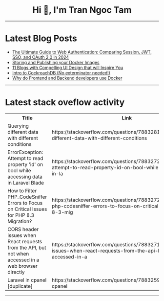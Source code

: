 <h1 align="center">Hi 👋, I'm Tran Ngoc Tam</h1>

---

# Latest Blog Posts 
<!-- BLOG-POST-LIST:START -->
- [The Ultimate Guide to Web Authentication: Comparing Session, JWT, SSO, and OAuth 2.0 in 2024](https://dev.to/vyan/the-ultimate-guide-to-web-authentication-comparing-session-jwt-sso-and-oauth-20-in-2024-2og0)
- [Storing and Publishing your Docker Images](https://dev.to/kalkwst/storing-and-publishing-your-docker-images-4m39)
- [11 Blogs with Compelling UI Design that will Inspire You](https://dev.to/pepper_square/11-blogs-with-compelling-ui-design-that-will-inspire-you-1c5e)
- [Intro to CockroachDB &lpar;No exterminator needed!&rpar;](https://dev.to/ccwell11/intro-to-cockroachdb-no-exterminator-needed-bmk)
- [Why do Frontend and Backend developers use Docker](https://dev.to/ajeetraina/why-do-frontend-and-backend-developers-use-docker-44nk)
<!-- BLOG-POST-LIST:END -->

---

# Latest stack oveflow activity
<table>
  <tr><th>Title</th><th>Link</th></tr>
  <!-- STACKOVERFLOW:START --><tr><td>Querying different data with different conditions</td><td>https://stackoverflow.com/questions/78832817/querying-different-data-with-different-conditions</td></tr><tr><td>ErrorException: Attempt to read property &#39;id&#39; on bool while accessing data in Laravel Blade</td><td>https://stackoverflow.com/questions/78832728/errorexception-attempt-to-read-property-id-on-bool-while-accessing-data-in-la</td></tr><tr><td>How to Filter PHP_CodeSniffer Errors to Focus on Critical Issues for PHP 8.3 Migration?</td><td>https://stackoverflow.com/questions/78832723/how-to-filter-php-codesniffer-errors-to-focus-on-critical-issues-for-php-8-3-mig</td></tr><tr><td>CORS header issues when React requests from the API, but not when accessed in a web browser directly</td><td>https://stackoverflow.com/questions/78832717/cors-header-issues-when-react-requests-from-the-api-but-not-when-accessed-in-a</td></tr><tr><td>Laravel in cpanel [duplicate]</td><td>https://stackoverflow.com/questions/78832593/laravel-in-cpanel</td></tr><!-- STACKOVERFLOW:END -->
</table>

---


